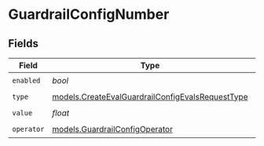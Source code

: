 # GuardrailConfigNumber


## Fields

| Field                                                                                                      | Type                                                                                                       | Required                                                                                                   | Description                                                                                                |
| ---------------------------------------------------------------------------------------------------------- | ---------------------------------------------------------------------------------------------------------- | ---------------------------------------------------------------------------------------------------------- | ---------------------------------------------------------------------------------------------------------- |
| `enabled`                                                                                                  | *bool*                                                                                                     | :heavy_check_mark:                                                                                         | N/A                                                                                                        |
| `type`                                                                                                     | [models.CreateEvalGuardrailConfigEvalsRequestType](../models/createevalguardrailconfigevalsrequesttype.md) | :heavy_check_mark:                                                                                         | N/A                                                                                                        |
| `value`                                                                                                    | *float*                                                                                                    | :heavy_check_mark:                                                                                         | N/A                                                                                                        |
| `operator`                                                                                                 | [models.GuardrailConfigOperator](../models/guardrailconfigoperator.md)                                     | :heavy_check_mark:                                                                                         | N/A                                                                                                        |